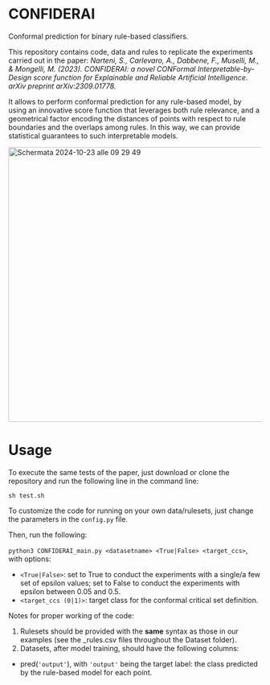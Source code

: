 # CONFIDERAI
Conformal prediction for binary rule-based classifiers.


This repository contains code, data and rules to replicate the experiments carried out in the paper:  _Narteni, S., Carlevaro, A., Dabbene, F., Muselli, M., & Mongelli, M. (2023). CONFIDERAI: a novel CONFormal Interpretable-by-Design score function for Explainable and Reliable Artificial Intelligence. arXiv preprint arXiv:2309.01778._ 

It allows to perform conformal prediction for any rule-based model, by using an innovative score function that leverages both rule relevance, and a geometrical factor encoding the distances of points with respect to rule boundaries and the overlaps among rules. In this way, we can provide statistical guarantees to such interpretable models.


<img width="547" alt="Schermata 2024-10-23 alle 09 29 49" src="https://github.com/user-attachments/assets/e119f90a-3caa-4710-911b-6c637ff225ad">



# Usage
To execute the same tests of the paper, just download or clone the repository and run the following line in the command line:

`sh test.sh `


To customize the code for running on your own data/rulesets, just change the parameters in the `config.py` file.

Then, run the following:

`python3 CONFIDERAI_main.py <datasetname> <True|False> <target_ccs>`, with options:

- `<True|False>`: set to True to conduct the experiments with a single/a few set of epsilon values; set to False to conduct the experiments with epsilon between 0.05 and 0.5.
- `<target_ccs (0|1)>`: target class for the conformal critical set definition.

Notes for proper working of the code:
1) Rulesets should be provided with the **same** syntax as those in our examples (see the _rules.csv files throughout the Dataset folder).
2) Datasets, after model training, should have the following columns:
  - pred(`'output'`), with `'output'` being the target label: the class predicted by the rule-based model for each point.

